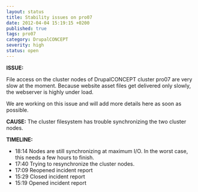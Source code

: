 ```yaml
---
layout: status
title: Stability issues on pro07
date: 2012-04-04 15:19:15 +0200
published: true
tags: pro07
category: DrupalCONCEPT
severity: high
status: open
---
```


**ISSUE:** 

File access on the cluster nodes of DrupalCONCEPT cluster pro07 are very slow at the moment. Because website asset files get delivered only slowly, the webserver is highly under load.

We are working on this issue and will add more details here as soon as possible.

**CAUSE:** The cluster filesystem has trouble synchronizing the two cluster nodes. 

**TIMELINE:**

* 18:14 Nodes are still synchronizing at maximum I/O. In the worst case, this needs a few hours to finish.
* 17:40 Trying to resynchronize the cluster nodes.
* 17:09 Reopened incident report
* 15:29 Closed incident report
* 15:19 Opened incident report
